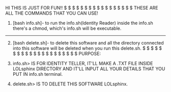 HI THIS IS JUST FOR FUN!!
$
$
$
$
$
$
$
$
$
$
$
$
$
$
$
$
$
THESE ARE ALL THE COMMANDS THAT YOU CAN USE!
1. [bash info.sh]- to run the info.sh(Identity Reader) inside the info.sh there's a chmod, which's info.sh will be executable.

--------------------------------

2. [bash delete.sh]- to delete this software and all the directory connected into this software will be deleted when you run this delete.sh.
$
$
$
$
$
$
$
$
$
$
$
$
$
$
$
$
$
$
$
$
$
PURPOSE:
1. info.sh> IS FOR IDENTITY TELLER, IT'LL MAKE A .TXT FILE INSIDE LOLsphinx DIRECTORY AND IT'LL INPUT ALL YOUR DETAILS THAT YOU PUT IN info.sh terminal.

2. delete.sh> IS TO DELETE THIS SOFTWARE LOLsphinx. 

